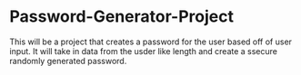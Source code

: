# Password-Generator-Project
This will be a project that creates a password for the user based off of user input. It will take in data from the usder like length and create a ssecure randomly generated password.
